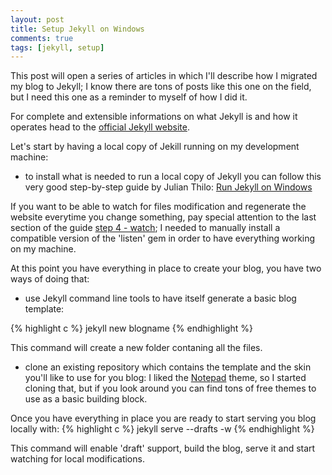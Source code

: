 ```yaml
---
layout: post
title: Setup Jekyll on Windows
comments: true
tags: [jekyll, setup]
---
```


This post will open a series of articles in which I'll describe how I migrated my blog to Jekyll; I know there are tons of posts like this one on the field, but I need this one as a reminder to myself of how I did it.

For complete and extensible informations on what Jekyll is and how it operates head to the [official Jekyll website](http://jekyllrb.com/).

Let's start by having a local copy of Jekill running on my development machine:
- to install what is needed to run a local copy of Jekyll you can follow this very good step-by-step guide by Julian Thilo: [Run Jekyll on Windows](http://jekyll-windows.juthilo.com/)

If you want to be able to watch for files modification and regenerate the website everytime you change something, pay special attention to the last section of the guide [step 4 - watch](http://jekyll-windows.juthilo.com/4-wdm-gem/);
I needed to manually install a compatible version of the 'listen' gem in order to have everything working on my machine.

At this point you have everything in place to create your blog, you have two ways of doing that:

- use Jekyll command line tools to have itself generate a basic blog template:

{% highlight c %}
jekyll new blogname
{% endhighlight %}

This command will create a new folder contaning all the files.

- clone an existing repository which contains the template and the skin you'll like to use for you blog: I liked the [Notepad](https://github.com/hmfaysal/Notepad) theme, so I started cloning that, but if you look around you can find tons of free themes to use as a basic building block.

Once you have everything in place you are ready to start serving you blog locally with:
{% highlight c %}
jekyll serve --drafts -w
{% endhighlight %}

This command will enable 'draft' support, build the blog, serve it and start watching for local modifications.



